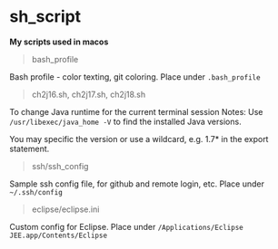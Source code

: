# sh_script

**My scripts used in macos**

> bash_profile

Bash profile - color texting, git coloring. Place under `.bash_profile`

> ch2j16.sh, ch2j17.sh, ch2j18.sh

To change Java runtime for the current terminal session
Notes:
Use `/usr/libexec/java_home -V` to find the installed Java versions.

You may specific the version or use a wildcard, e.g. 1.7* in the export statement.

> ssh/ssh_config

Sample ssh config file, for github and remote login, etc. Place under `~/.ssh/config`

> eclipse/eclipse.ini

Custom config for Eclipse. Place under `/Applications/Eclipse JEE.app/Contents/Eclipse`
